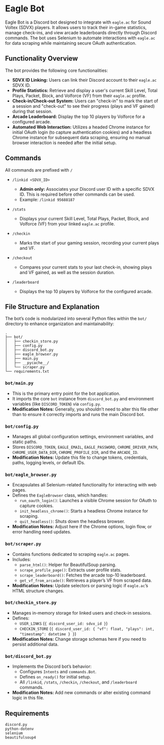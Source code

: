 # Eagle Bot

Eagle Bot is a Discord bot designed to integrate with `eagle.ac` for Sound Voltex (SDVX) players. It allows users to track their in-game statistics, manage check-ins, and view arcade leaderboards directly through Discord commands. The bot uses Selenium to automate interactions with `eagle.ac` for data scraping while maintaining secure OAuth authentication.

## Functionality Overview

The bot provides the following core functionalities:

* **SDVX ID Linking:** Users can link their Discord account to their `eagle.ac` SDVX ID.  
* **Profile Statistics:** Retrieve and display a user's current Skill Level, Total Plays, Packet, Block, and Volforce (VF) from their `eagle.ac` profile.  
* **Check-in/Check-out System:** Users can "check-in" to mark the start of a session and "check-out" to see their progress (plays and VF gained) during that session.  
* **Arcade Leaderboard:** Display the top 10 players by Volforce for a configured arcade.  
* **Automated Web Interaction:** Utilizes a headed Chrome instance for initial OAuth login (to capture authentication cookies) and a headless Chrome instance for subsequent data scraping, ensuring no manual browser interaction is needed after the initial setup.

## Commands

All commands are prefixed with `/`

* `/linkid <SDVX_ID>`  
  * **Admin only:** Associates your Discord user ID with a specific SDVX ID. This is required before other commands can be used.  
  * Example: `/linkid 95688187`

* `/stats`  
  * Displays your current Skill Level, Total Plays, Packet, Block, and Volforce (VF) from your linked `eagle.ac` profile.

* `/checkin`  
  * Marks the start of your gaming session, recording your current plays and VF.

* `/checkout`  
  * Compares your current stats to your last check-in, showing plays and VF gained, as well as the session duration.

* `/leaderboard`  
  * Displays the top 10 players by Volforce for the configured arcade.

## File Structure and Explanation

The bot’s code is modularized into several Python files within the `bot/` directory to enhance organization and maintainability:

```
.
├── bot/
│   ├── checkin_store.py
│   ├── config.py
│   ├── discord_bot.py
│   ├── eagle_browser.py
│   ├── main.py
│   ├── __pycache__/
│   └── scraper.py
└── requirements.txt
```

### `bot/main.py`
- This is the primary entry point for the bot application.  
- It imports the core `bot` instance from `discord_bot.py` and environment variables (like `DISCORD_TOKEN`) via `config.py`.  
- **Modification Notes:** Generally, you shouldn’t need to alter this file other than to ensure it correctly imports and runs the main Discord bot.

### `bot/config.py`
- Manages all global configuration settings, environment variables, and static paths.  
- Stores `DISCORD_TOKEN`, `EAGLE_EMAIL`, `EAGLE_PASSWORD`, `CHROME_DRIVER_PATH`, `CHROME_USER_DATA_DIR`, `CHROME_PROFILE_DIR`, and the `ARCADE_ID`.  
- **Modification Notes:** Update this file to change tokens, credentials, paths, logging levels, or default IDs.

### `bot/eagle_browser.py`
- Encapsulates all Selenium-related functionality for interacting with web pages.  
- Defines the `EagleBrowser` class, which handles:
  - `run_oauth_login()`: Launches a visible Chrome session for OAuth to capture cookies.  
  - `init_headless_chrome()`: Starts a headless Chrome instance for scraping.  
  - `quit_headless()`: Shuts down the headless browser.  
- **Modification Notes:** Adjust here if the Chrome options, login flow, or error handling need updates.

### `bot/scraper.py`
- Contains functions dedicated to scraping `eagle.ac` pages.  
- Includes:
  - `parse_html()`: Helper for BeautifulSoup parsing.  
  - `scrape_profile_page()`: Extracts user profile stats.  
  - `scrape_leaderboard()`: Fetches the arcade top-10 leaderboard.  
  - `get_vf_from_arcade()`: Retrieves a player’s VF from scraped data.  
- **Modification Notes:** Update selectors or parsing logic if `eagle.ac`’s HTML structure changes.

### `bot/checkin_store.py`
- Manages in-memory storage for linked users and check-in sessions.  
- Defines:
  - `USER_LINKS` (`{ discord_user_id: sdvx_id }`)  
  - `CHECKIN_STORE` (`{ discord_user_id: { "vf": float, "plays": int, "timestamp": datetime } }`)  
- **Modification Notes:** Change storage schemas here if you need to persist additional data.

### `bot/discord_bot.py`
- Implements the Discord bot’s behavior:
  - Configures `Intents` and `commands.Bot`.  
  - Defines `on_ready()` for initial setup.  
  - All `/linkid`, `/stats`, `/checkin`, `/checkout`, and `/leaderboard` commands.  
- **Modification Notes:** Add new commands or alter existing command logic in this file.

## Requirements

```text
discord.py
python-dotenv
selenium
beautifulsoup4
```
